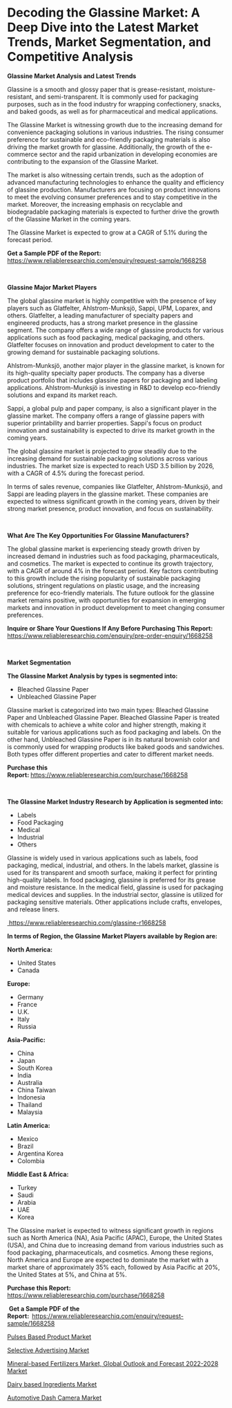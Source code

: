 <p><h1>Decoding the Glassine Market: A Deep Dive into the Latest Market Trends, Market Segmentation, and Competitive Analysis</h1></p><p><strong>Glassine Market Analysis and Latest Trends</strong></p>
<p><p>Glassine is a smooth and glossy paper that is grease-resistant, moisture-resistant, and semi-transparent. It is commonly used for packaging purposes, such as in the food industry for wrapping confectionery, snacks, and baked goods, as well as for pharmaceutical and medical applications.</p><p>The Glassine Market is witnessing growth due to the increasing demand for convenience packaging solutions in various industries. The rising consumer preference for sustainable and eco-friendly packaging materials is also driving the market growth for glassine. Additionally, the growth of the e-commerce sector and the rapid urbanization in developing economies are contributing to the expansion of the Glassine Market.</p><p>The market is also witnessing certain trends, such as the adoption of advanced manufacturing technologies to enhance the quality and efficiency of glassine production. Manufacturers are focusing on product innovations to meet the evolving consumer preferences and to stay competitive in the market. Moreover, the increasing emphasis on recyclable and biodegradable packaging materials is expected to further drive the growth of the Glassine Market in the coming years.</p><p>The Glassine Market is expected to grow at a CAGR of 5.1% during the forecast period.</p></p>
<p><strong>Get a Sample PDF of the Report:&nbsp;</strong> <a href="https://www.reliableresearchiq.com/enquiry/request-sample/1668258">https://www.reliableresearchiq.com/enquiry/request-sample/1668258</a></p>
<p>&nbsp;</p>
<p><strong>Glassine Major Market Players</strong></p>
<p><p>The global glassine market is highly competitive with the presence of key players such as Glatfelter, Ahlstrom-Munksjö, Sappi, UPM, Loparex, and others. Glatfelter, a leading manufacturer of specialty papers and engineered products, has a strong market presence in the glassine segment. The company offers a wide range of glassine products for various applications such as food packaging, medical packaging, and others. Glatfelter focuses on innovation and product development to cater to the growing demand for sustainable packaging solutions.</p><p>Ahlstrom-Munksjö, another major player in the glassine market, is known for its high-quality specialty paper products. The company has a diverse product portfolio that includes glassine papers for packaging and labeling applications. Ahlstrom-Munksjö is investing in R&D to develop eco-friendly solutions and expand its market reach.</p><p>Sappi, a global pulp and paper company, is also a significant player in the glassine market. The company offers a range of glassine papers with superior printability and barrier properties. Sappi's focus on product innovation and sustainability is expected to drive its market growth in the coming years.</p><p>The global glassine market is projected to grow steadily due to the increasing demand for sustainable packaging solutions across various industries. The market size is expected to reach USD 3.5 billion by 2026, with a CAGR of 4.5% during the forecast period.</p><p>In terms of sales revenue, companies like Glatfelter, Ahlstrom-Munksjö, and Sappi are leading players in the glassine market. These companies are expected to witness significant growth in the coming years, driven by their strong market presence, product innovation, and focus on sustainability.</p></p>
<p>&nbsp;</p>
<p><strong>What Are The Key Opportunities For Glassine Manufacturers?</strong></p>
<p><p>The global glassine market is experiencing steady growth driven by increased demand in industries such as food packaging, pharmaceuticals, and cosmetics. The market is expected to continue its growth trajectory, with a CAGR of around 4% in the forecast period. Key factors contributing to this growth include the rising popularity of sustainable packaging solutions, stringent regulations on plastic usage, and the increasing preference for eco-friendly materials. The future outlook for the glassine market remains positive, with opportunities for expansion in emerging markets and innovation in product development to meet changing consumer preferences.</p></p>
<p><strong>Inquire or Share Your Questions If Any Before Purchasing This Report:</strong> <a href="https://www.reliableresearchiq.com/enquiry/pre-order-enquiry/1668258">https://www.reliableresearchiq.com/enquiry/pre-order-enquiry/1668258</a></p>
<p>&nbsp;</p>
<p><strong>Market Segmentation</strong></p>
<p><strong>The Glassine Market Analysis by types is segmented into:</strong></p>
<p><ul><li>Bleached Glassine Paper</li><li>Unbleached Glassine Paper</li></ul></p>
<p><p>Glassine market is categorized into two main types: Bleached Glassine Paper and Unbleached Glassine Paper. Bleached Glassine Paper is treated with chemicals to achieve a white color and higher strength, making it suitable for various applications such as food packaging and labels. On the other hand, Unbleached Glassine Paper is in its natural brownish color and is commonly used for wrapping products like baked goods and sandwiches. Both types offer different properties and cater to different market needs.</p></p>
<p><strong>Purchase this Report:&nbsp;</strong><a href="https://www.reliableresearchiq.com/purchase/1668258">https://www.reliableresearchiq.com/purchase/1668258</a></p>
<p>&nbsp;</p>
<p><strong>The Glassine Market Industry Research by Application is segmented into:</strong></p>
<p><ul><li>Labels</li><li>Food Packaging</li><li>Medical</li><li>Industrial</li><li>Others</li></ul></p>
<p><p>Glassine is widely used in various applications such as labels, food packaging, medical, industrial, and others. In the labels market, glassine is used for its transparent and smooth surface, making it perfect for printing high-quality labels. In food packaging, glassine is preferred for its grease and moisture resistance. In the medical field, glassine is used for packaging medical devices and supplies. In the industrial sector, glassine is utilized for packaging sensitive materials. Other applications include crafts, envelopes, and release liners.</p></p>
<p><a href="https://www.reliableresearchiq.com/glassine-r1668258">&nbsp;https://www.reliableresearchiq.com/glassine-r1668258</a></p>
<p><strong>In terms of Region, the Glassine Market Players available by Region are:</strong></p>
<p>
    <p> <strong> North America: </strong>
        <ul>
            <li>United States</li>
            <li>Canada</li>
        </ul>
        </p> 
    <p> <strong> Europe: </strong>
        <ul>
            <li>Germany</li>
            <li>France</li>
            <li>U.K.</li>
            <li>Italy</li>
            <li>Russia</li>
        </ul>
        </p> 
    <p> <strong> Asia-Pacific: </strong>
        <ul>
            <li>China</li>
            <li>Japan</li>
            <li>South Korea</li>
            <li>India</li>
            <li>Australia</li>
            <li>China Taiwan</li>
            <li>Indonesia</li>
            <li>Thailand</li>
            <li>Malaysia</li>
        </ul>
        </p> 
    <p> <strong> Latin America: </strong>
        <ul>
            <li>Mexico</li>
            <li>Brazil</li>
            <li>Argentina Korea</li>
            <li>Colombia</li>
        </ul>
        </p> 
    <p> <strong> Middle East & Africa: </strong>
        <ul>
            <li>Turkey</li>
            <li>Saudi</li>
            <li>Arabia</li>
            <li>UAE</li>
            <li>Korea</li>
        </ul>
    </p>
    </p>
<p><p>The Glassine market is expected to witness significant growth in regions such as North America (NA), Asia Pacific (APAC), Europe, the United States (USA), and China due to increasing demand from various industries such as food packaging, pharmaceuticals, and cosmetics. Among these regions, North America and Europe are expected to dominate the market with a market share of approximately 35% each, followed by Asia Pacific at 20%, the United States at 5%, and China at 5%.</p></p>
<p><strong>Purchase this Report: </strong><a href="https://www.reliableresearchiq.com/purchase/1668258">https://www.reliableresearchiq.com/purchase/1668258</a></p>
<p>&nbsp;<strong>Get a Sample PDF of the Report:&nbsp;&nbsp;</strong><a href="https://www.reliableresearchiq.com/enquiry/request-sample/1668258">https://www.reliableresearchiq.com/enquiry/request-sample/1668258</a></p>
<p><strong></strong></p>
<p><p><a href="https://medium.com/@carol.alsopr44536/emerging-trends-in-pulses-based-product-market-global-outlook-and-future-prospects-from-2024-0c55e14b6d9a">Pulses Based Product Market</a></p><p><a href="https://github.com/hrhzhypq19/Market-Research-Report-List-1/blob/main/selective-advertising-market.md">Selective Advertising Market</a></p><p><a href="https://www.linkedin.com/pulse/mineral-based-fertilizers-market-global-outlook-forecast-uc7qe?trackingId=DpUL%2BU05Q4ynA2S3TqKJqA%3D%3D">Mineral-based Fertilizers Market, Global Outlook and Forecast 2022-2028 Market</a></p><p><a href="https://medium.com/@nathan.skinner8798456/dairy-based-ingredients-market-market-segmentation-geographical-regions-and-market-forcast-till-0cd40225abfd">Dairy based Ingredients Market</a></p><p><a href="https://github.com/kishanagarner91/Market-Research-Report-List-1/blob/main/automotive-dash-camera-market.md">Automotive Dash Camera Market</a></p></p>